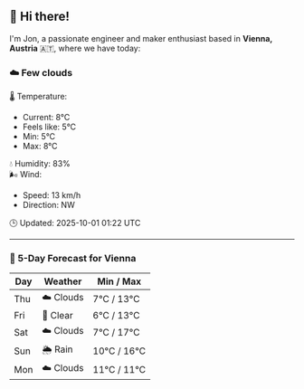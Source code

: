 ## 👋 Hi there!

I'm Jon, a passionate engineer and maker enthusiast based in **Vienna, Austria** 🇦🇹, where we have today:

### ☁️ Few clouds 

🌡️ Temperature: 
* Current: 8°C
* Feels like: 5°C
* Min: 5°C 
* Max: 8°C  

💧 Humidity: 83%  
🌬️ Wind: 
* Speed: 13 km/h 
* Direction: NW  

🕒 Updated: 2025-10-01 01:22 UTC

---

### 📅 5-Day Forecast for Vienna

| Day | Weather | Min / Max |
|-----|---------|------------|
| Thu | ☁️ Clouds | 7°C / 13°C |
| Fri | 🌙 Clear | 6°C / 13°C |
| Sat | ☁️ Clouds | 7°C / 17°C |
| Sun | 🌦️ Rain | 10°C / 16°C |
| Mon | ☁️ Clouds | 11°C / 11°C |
